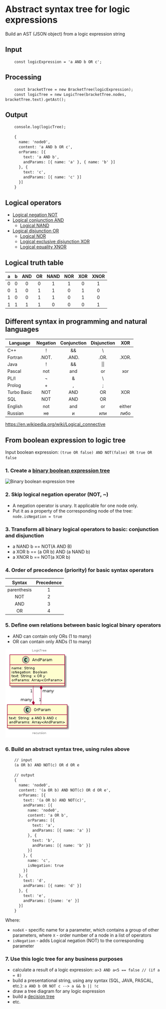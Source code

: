 #  Abstract syntax tree for logic expressions

Build an AST (JSON object) from a logic expression string

## Input

```
    const logicExpression = 'a AND b OR c';
```

## Processing

```
    const bracketTree = new BracketTree(logicExpression);
    const logicTree = new LogicTree(bracketTree.nodes, bracketTree.text).getAst();
```

## Output

```
    console.log(logicTree);
    
    {
      name: 'node0',
      content: 'a AND b OR c',
      orParams: [{
        text: 'a AND b',
        andParams: [{ name: 'a' }, { name: 'b' }]
      }, {
        text: 'c',
        andParams: [{ name: 'c' }]
      }]
    }
```


## Logical operators

- [Logical negation NOT](https://en.wikipedia.org/wiki/Negation)
- [Logical conjunction AND](https://en.wikipedia.org/wiki/Logical_conjunction)
  - [Logical NAND](https://en.wikipedia.org/wiki/Sheffer_stroke)
- [Logical disjunction OR](https://en.wikipedia.org/wiki/Logical_disjunction)
  - [Logical NOR](https://en.wikipedia.org/wiki/Logical_NOR)
  - [Logical exclusive disjunction XOR](https://en.wikipedia.org/wiki/Exclusive_or)
  - [Logical equality XNOR](https://en.wikipedia.org/wiki/Logical_equality)

## Logical truth table

| a | b | AND | OR  | NAND| NOR | XOR | XNOR|
|---|---|:---:|:---:|:---:|:---:|:---:|:---:|
| 0 | 0 |  0  |  0  |  1  |  1  |  0  |  1  |
| 0 | 1 |  0  |  1  |  1  |  0  |  1  |  0  |
| 1 | 0 |  0  |  1  |  1  |  0  |  1  |  0  |
| 1 | 1 |  1  |  1  |  0  |  0  |  0  |  1  |

## Different syntax in programming and natural languages

| Language| Negation | Conjunction | Disjunction | XOR |
|---------|:--------:|:-----------:|:-----------:|:---:|
| C++     |  !       | &&          | \           |     |
| Fortran | .NOT.    | .AND.       | .OR.        |.XOR.|
| Java    | !        | &&          |  \|\|       |     |
| Pascal  | not      | and         | or          | xor |
| PL/I    | ¬        | &           | \           |     |
| Prolog  |  \+      | ,           | ;           |     |
| Turbo Basic | NOT  | AND         | OR          | XOR |
| SQL     | NOT      | AND         | OR          |     |
| English | not      | and         | or          | either |
| Russian | не       |  и          | или         | либо|

https://en.wikipedia.org/wiki/Logical_connective

## From boolean expression to logic tree

Input boolean expression: `(true OR false) AND NOT(false) OR true OR false`

### 1. Create a [binary boolean expression tree](https://en.wikipedia.org/wiki/Binary_expression_tree)

![Binary boolean expression tree](https://upload.wikimedia.org/wikipedia/commons/a/a1/Exp-tree-ex-13.svg)

### 2. Skip logical negation operator (NOT, ~)

- A negation operator is unary. It applicable for one node only.
- Put it as a property of the corresponding node of the tree: `node.isNegation = true`

### 3. Transform all binary logical operators to basic: conjunction and disjunction

- a NAND b == NOT(A AND B)
- a XOR b  == (a OR b) AND (a NAND b)
- a XNOR b == NOT(a XOR b)


### 4. Order of precedence (priority) for basic syntax operators

|   Syntax  | Precedence |
|:---------:|:----------:|
|parenthesis|      1     |
|     NOT   |      2     |
|     AND   |      3     |
|     OR    |      4     |


### 5. Define own relations between basic logical binary operators

- AND can contain only ORs (1 to many)
- OR can contain only ANDs (1 to many)

![Logic tree relationship](./docs/and-or.png)


### 6. Build an abstract syntax tree, using rules above

```
    // input
    (a OR b) AND NOT(c) OR d OR e

    // output
    {
      name: 'node0',
      content: '(a OR b) AND NOT(c) OR d OR e',
      orParams: [{
        text: '(a OR b) AND NOT(c)',
        andParams: [{
          name: 'node0',
          content: 'a OR b',
          orParams: [{
            text: 'a',
            andParams: [{ name: 'a' }]
          }, {
            text: 'b',
            andParams: [{ name: 'b' }]
          }]
        }, {
          name: 'c',
          isNegation: true
        }]
      }, {
        text: 'd',
        andParams: [{ name: 'd' }]
      }, {
        text: 'e',
        andParams: [{name: 'e' }]
      }]
    }
```

Where:

- `nodeX` - specific name for a parameter, which contains a group of other parameters, where `X` - order number of a node in a list of operators
- `isNegation` - adds Logical negation (NOT) to the corresponding parameter

### 7. Use this logic tree for any business purposes

- calculate a result of a logic expression: `a>3 AND a<5 == false // (if a = 8)`
- build a presentational string, using any syntax (SQL, JAVA, PASCAL, etc.): `a AND b OR NOT c --> a && b || !c`
- draw a tree diagram for any logic expression
- build a [decision tree](https://en.wikipedia.org/wiki/Decision_tree)
- etc.
